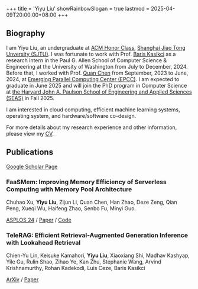 +++
title = 'Yiyu Liu'
showRainbowSlogan = true
lastmod = 2025-04-09T20:00:00+08:00
+++

## Biography

I am Yiyu Liu, an undergraduate at
[ACM Honor Class][acm-class], [Shanghai Jiao Tong Unversity (SJTU)][sjtu].
I was fortunate to work with Prof. [Baris Kasikci][baris] as a
research intern in the Paul G. Allen School of Computer Science & Engineering
at the University of Washington from July to December, 2024. Before that,
I worked with Prof. [Quan Chen][quan-chen] from September, 2023 to June, 2024,
at [Emerging Parallel Computing Center (EPCC)][epcc]. I am expected to
graduate in June 2025 and will join the PhD program in Computer Science at
[the Harvard John A. Paulson School of Engineering and Applied Sciences (SEAS)][harvard-seas]
in Fall 2025.

[acm-class]: https://acm.sjtu.edu.cn/
[sjtu]: https://sjtu.edu.cn/
[quan-chen]: https://www.cs.sjtu.edu.cn/~chen-quan/index_EN.html/
[epcc]: http://epcc.sjtu.edu.cn/
[baris]: https://homes.cs.washington.edu/~baris/
[harvard-seas]: https://www.seas.harvard.edu/

I am interested in cloud computing, efficient machine learning systems,
operating system, and hardware/software co-design.

For more details about my research experience and other information, please
view my [CV][cv].

[cv]: /CV.pdf

## Publications

[Google Scholar Page][google-scholar-page]

[google-scholar-page]: https://scholar.google.com/citations?user=HMG29HMAAAAJ

### FaaSMem: Improving Memory Efficiency of Serverless Computing with Memory Pool Architecture

Chuhao Xu, **Yiyu Liu**, Zijun Li, Quan Chen, Han Zhao, Deze Zeng,
Qian Peng, Xueqi Wu, Haifeng Zhao, Senbo Fu, Minyi Guo.

[ASPLOS 24][asplos24] / [Paper][faasmem-paper] / [Code][faasmem-code]

[asplos24]: https://www.asplos-conference.org/asplos2024/
[faasmem-paper]: https://doi.org/10.1145/3620666.3651355
[faasmem-code]: https://github.com/BarrinXu/FaaSMem

### TeleRAG: Efficient Retrieval-Augmented Generation Inference with Lookahead Retrieval

Chien-Yu Lin, Keisuke Kamahori, **Yiyu Liu**, Xiaoxiang Shi, Madhav Kashyap,
Yile Gu, Rulin Shao, Zihao Ye, Kan Zhu, Stephanie Wang, Arvind Krishnamurthy,
Rohan Kadekodi, Luis Ceze, Baris Kasikci

[ArXiv][arxiv] / [Paper][telerag-paper]

[arxiv]: https://arxiv.org/abs/2502.20969
[telerag-paper]: https://arxiv.org/pdf/2502.20969

